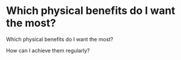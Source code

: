 # Which physical benefits do I want the most?
Which physical benefits do I want the most?

How can I achieve them regularly?

<!-- #Life -->

<!-- {BearID:980AD7B3-73FE-45EE-A7BE-940FFF560531-15756-0000130494358256} -->
